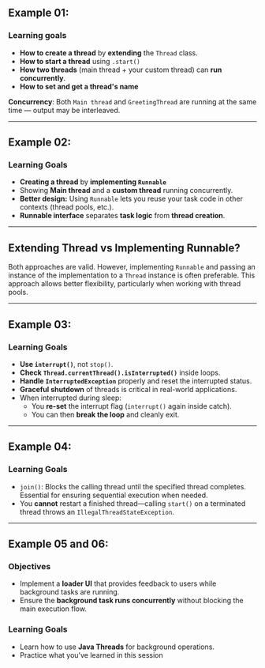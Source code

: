 ## Example 01:
### **Learning goals**

- **How to create a thread** by **extending** the `Thread` class.
- **How to start a thread** using `.start()`
- **How two threads** (main thread + your custom thread) can **run concurrently**.
- **How to set and get a thread's name**

**Concurrency**: Both `Main thread` and `GreetingThread` are running at the same time — output may be interleaved.

---
## Example 02:
### **Learning Goals**
- **Creating a thread** by **implementing `Runnable`**
- Showing **Main thread** and a **custom thread** running concurrently.
- **Better design:** Using `Runnable` lets you reuse your task code in other contexts (thread pools, etc.).
- **Runnable interface** separates **task logic** from **thread creation**.

---
## Extending Thread vs Implementing Runnable?

Both approaches are valid. However, implementing `Runnable` and passing an instance of the implementation to a `Thread` instance is often preferable. This approach allows better flexibility, particularly when working with thread pools.

---
## Example 03:

### **Learning Goals**

- **Use `interrupt()`**, not `stop()`.
- **Check `Thread.currentThread().isInterrupted()`** inside loops.
- **Handle `InterruptedException`** properly and reset the interrupted status.
- **Graceful shutdown** of threads is critical in real-world applications.
- When interrupted during sleep:
    - You **re-set** the interrupt flag (`interrupt()` again inside catch).
    - You can then **break the loop** and cleanly exit.

---
## Example 04:
### **Learning Goals**
- `join()`: Blocks the calling thread until the specified thread completes. Essential for ensuring sequential execution when needed.
- You **cannot** restart a finished thread—calling `start()` on a terminated thread throws an `IllegalThreadStateException`.

---
## Example 05 and 06:
### **Objectives**

- Implement a **loader UI** that provides feedback to users while background tasks are running.
- Ensure the **background task runs concurrently** without blocking the main execution flow.
### **Learning Goals**

- Learn how to use **Java Threads** for background operations.
- Practice what you've learned in this session

